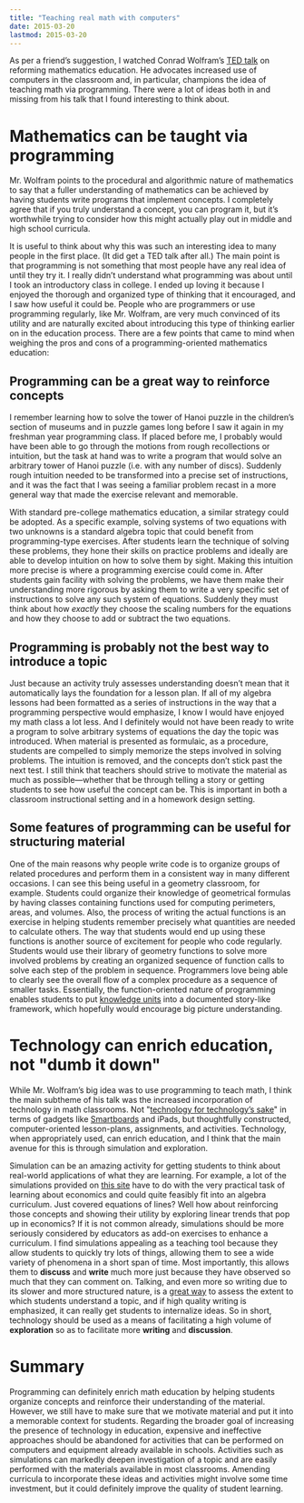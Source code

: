 ```yaml
---
title: "Teaching real math with computers"
date: 2015-03-20
lastmod: 2015-03-20
---
```


As per a friend’s suggestion, I watched Conrad Wolfram’s [TED talk](http://www.ted.com/talks/conrad_wolfram_teaching_kids_real_math_with_computers) on reforming mathematics education. He advocates increased use of computers in the classroom and, in particular, champions the idea of teaching math via programming. There were a lot of ideas both in and missing from his talk that I found interesting to think about.

# Mathematics can be taught via programming

Mr. Wolfram points to the procedural and algorithmic nature of mathematics to say that a fuller understanding of mathematics can be achieved by having students write programs that implement concepts. I completely agree that if you truly understand a concept, you can program it, but it’s worthwhile trying to consider how this might actually play out in middle and high school curricula.

It is useful to think about why this was such an interesting idea to many people in the first place. (It did get a TED talk after all.) The main point is that programming is not something that most people have any real idea of until they try it. I really didn’t understand what programming was about until I took an introductory class in college. I ended up loving it because I enjoyed the thorough and organized type of thinking that it encouraged, and I saw how useful it could be. People who are programmers or use programming regularly, like Mr. Wolfram, are very much convinced of its utility and are naturally excited about introducing this type of thinking earlier on in the education process. There are a few points that came to mind when weighing the pros and cons of a programming-oriented mathematics education:
	
## Programming can be a great way to reinforce concepts

I remember learning how to solve the tower of Hanoi puzzle in the children’s section of museums and in puzzle games long before I saw it again in my freshman year programming class. If placed before me, I probably would have been able to go through the motions from rough recollections or intuition, but the task at hand was to write a program that would solve an arbitrary tower of Hanoi puzzle (i.e. with any number of discs). Suddenly rough intuition needed to be transformed into a precise set of instructions, and it was the fact that I was seeing a familiar problem recast in a more general way that made the exercise relevant and memorable.

With standard pre-college mathematics education, a similar strategy could be adopted. As a specific example, solving systems of two equations with two unknowns is a standard algebra topic that could benefit from programming-type exercises. After students learn the technique of solving these problems, they hone their skills on practice problems and ideally are able to develop intuition on how to solve them by sight. Making this intuition more precise is where a programming exercise could come in. After students gain facility with solving the problems, we have them make their understanding more rigorous by asking them to write a very specific set of instructions to solve any such system of equations. Suddenly they must think about how _exactly_ they choose the scaling numbers for the equations and how they choose to add or subtract the two equations.

	
## Programming is probably not the best way to introduce a topic

Just because an activity truly assesses understanding doesn’t mean that it automatically lays the foundation for a lesson plan. If all of my algebra lessons had been formatted as a series of instructions in the way that a programming perspective would emphasize, I know I would have enjoyed my math class a lot less. And I definitely would not have been ready to write a program to solve arbitrary systems of equations the day the topic was introduced. When material is presented as formulaic, as a procedure, students are compelled to simply memorize the steps involved in solving problems. The intuition is removed, and the concepts don’t stick past the next test. I still think that teachers should strive to motivate the material as much as possible—whether that be through telling a story or getting students to see how useful the concept can be. This is important in both a classroom instructional setting and in a homework design setting.

## Some features of programming can be useful for structuring material

One of the main reasons why people write code is to organize groups of related procedures and perform them in a consistent way in many different occasions. I can see this being useful in a geometry classroom, for example. Students could organize their knowledge of geometrical formulas by having classes containing functions used for computing perimeters, areas, and volumes. Also, the process of writing the actual functions is an exercise in helping students remember precisely what quantities are needed to calculate others. The way that students would end up using these functions is another source of excitement for people who code regularly. Students would use their library of geometry functions to solve more involved problems by creating an organized sequence of function calls to solve each step of the problem in sequence. Programmers love being able to clearly see the overall flow of a complex procedure as a sequence of smaller tasks. Essentially, the function-oriented nature of programming enables students to put [knowledge units](http://simplystatistics.org/2015/02/04/knowledge-units-the-atoms-of-statistical-education/) into a documented story-like framework, which hopefully would encourage big picture understanding.


# Technology can enrich education, not "dumb it down"

While Mr. Wolfram’s big idea was to use programming to teach math, I think the main subtheme of his talk was the increased incorporation of technology in math classrooms. Not "[technology for technology’s sake](http://www.informationweek.com/mobile/ipads-in-the-classroom-worth-doing-right/d/d-id/1110490?)" in terms of gadgets like [Smartboards](http://theinnovativeeducator.blogspot.com/2010/05/why-smartboards-are-dumb-initiative.html) and iPads, but thoughtfully constructed, computer-oriented lesson-plans, assignments, and activities. Technology, when appropriately used, can enrich education, and I think that the main avenue for this is through simulation and exploration.

Simulation can be an amazing activity for getting students to think about real-world applications of what they are learning. For example, a lot of the simulations provided on [this site](http://serc.carleton.edu/sp/library/simulations/examples.html) have to do with the very practical task of learning about economics and could quite feasibly fit into an algebra curriculum. Just covered equations of lines? Well how about reinforcing those concepts and showing their utility by exploring linear trends that pop up in economics? If it is not common already, simulations should be more seriously considered by educators as add-on exercises to enhance a curriculum. I find simulations appealing as a teaching tool because they allow students to quickly try lots of things, allowing them to see a wide variety of phenomena in a short span of time. Most importantly, this allows them to **discuss** and **write** much more just because they have observed so much that they can comment on. Talking, and even more so writing due to its slower and more structured nature, is a [great way](http://files.eric.ed.gov/fulltext/ED544239.pdf) to assess the extent to which students understand a topic, and if high quality writing is emphasized, it can really get students to internalize ideas. So in short, technology should be used as a means of facilitating a high volume of **exploration** so as to facilitate more **writing** and **discussion**.

# Summary

Programming can definitely enrich math education by helping students organize concepts and reinforce their understanding of the material. However, we still have to make sure that we motivate material and put it into a memorable context for students. Regarding the broader goal of increasing the presence of technology in education, expensive and ineffective approaches should be abandoned for activities that can be performed on computers and equipment already available in schools. Activities such as simulations can markedly deepen investigation of a topic and are easily performed with the materials available in most classrooms. Amending curricula to incorporate these ideas and activities might involve some time investment, but it could definitely improve the quality of student learning.
